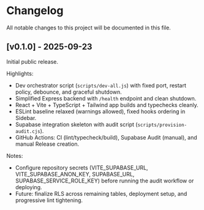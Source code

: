 # Changelog

All notable changes to this project will be documented in this file.

## [v0.1.0] - 2025-09-23

Initial public release.

Highlights:
- Dev orchestrator script (`scripts/dev-all.js`) with fixed port, restart policy, debounce, and graceful shutdown.
- Simplified Express backend with `/health` endpoint and clean shutdown.
- React + Vite + TypeScript + Tailwind app builds and typechecks cleanly.
- ESLint baseline relaxed (warnings allowed), fixed hooks ordering in Sidebar.
- Supabase integration skeleton with audit script (`scripts/provision-audit.cjs`).
- GitHub Actions: CI (lint/typecheck/build), Supabase Audit (manual), and manual Release creation.

Notes:
- Configure repository secrets (VITE_SUPABASE_URL, VITE_SUPABASE_ANON_KEY, SUPABASE_URL, SUPABASE_SERVICE_ROLE_KEY) before running the audit workflow or deploying.
- Future: finalize RLS across remaining tables, deployment setup, and progressive lint tightening.
